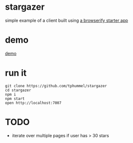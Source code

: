 # stargazer

simple example of a client built using [a browserify starter app](https://github.com/tphummel/node-bify-app)

# demo

[demo](http://tphummel.github.io/stargazer-client)

# run it

    git clone https://github.com/tphummel/stargazer
    cd stargazer
    npm i
    npm start
    open http://localhost:7007

# TODO

- iterate over multiple pages if user has > 30 stars
